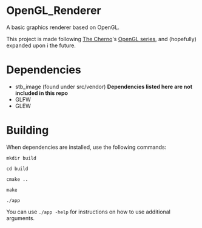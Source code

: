 # OpenGL_Renderer
A basic graphics renderer based on OpenGL.

This project is made following [The Cherno](https://www.youtube.com/@TheCherno)'s [OpenGL series](https://www.youtube.com/playlist?list=PLlrATfBNZ98foTJPJ_Ev03o2oq3-GGOS2), and (hopefully) expanded upon i the future.

# Dependencies
- stb_image (found under src/vendor)
**Dependencies listed here are not included in this repo**
- GLFW
- GLEW

# Building
When dependencies are installed, use the following commands:
```
mkdir build

cd build

cmake ..

make

./app
```

You can use ```./app -help``` for instructions on how to use additional arguments.
